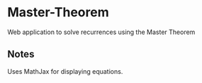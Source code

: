 # Master-Theorem
Web application to solve recurrences using the Master Theorem

## Notes
Uses MathJax for displaying equations.